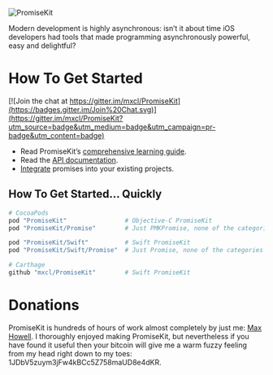 ![PromiseKit](http://promisekit.org/public/img/tight-header.png)

Modern development is highly asynchronous: isn’t it about time iOS developers had tools that made programming asynchronously powerful, easy and delightful?

# How To Get Started

[![Join the chat at https://gitter.im/mxcl/PromiseKit](https://badges.gitter.im/Join%20Chat.svg)](https://gitter.im/mxcl/PromiseKit?utm_source=badge&utm_medium=badge&utm_campaign=pr-badge&utm_content=badge)

* Read PromiseKit’s [comprehensive learning guide](http://promisekit.org/introduction).
* Read the [API documentation](http://cocoadocs.org/docsets/PromiseKit/).
* [Integrate](http://promisekit.org/getting-started) promises into your existing projects.

## How To Get Started… Quickly

```ruby
# CocoaPods
pod "PromiseKit"                # Objective-C PromiseKit
pod "PromiseKit/Promise"        # Just PMKPromise, none of the categories

pod "PromiseKit/Swift"          # Swift PromiseKit
pod "PromiseKit/Swift/Promise"  # Just Promise, none of the categories

# Carthage
github "mxcl/PromiseKit"        # Swift PromiseKit
```

# Donations

PromiseKit is hundreds of hours of work almost completely by just me: [Max Howell](https://twitter.com/mxcl). I thoroughly enjoyed making PromiseKit, but nevertheless if you have found it useful then your bitcoin will give me a warm fuzzy feeling from my head right down to my toes: 1JDbV5zuym3jFw4kBCc5Z758maUD8e4dKR.
